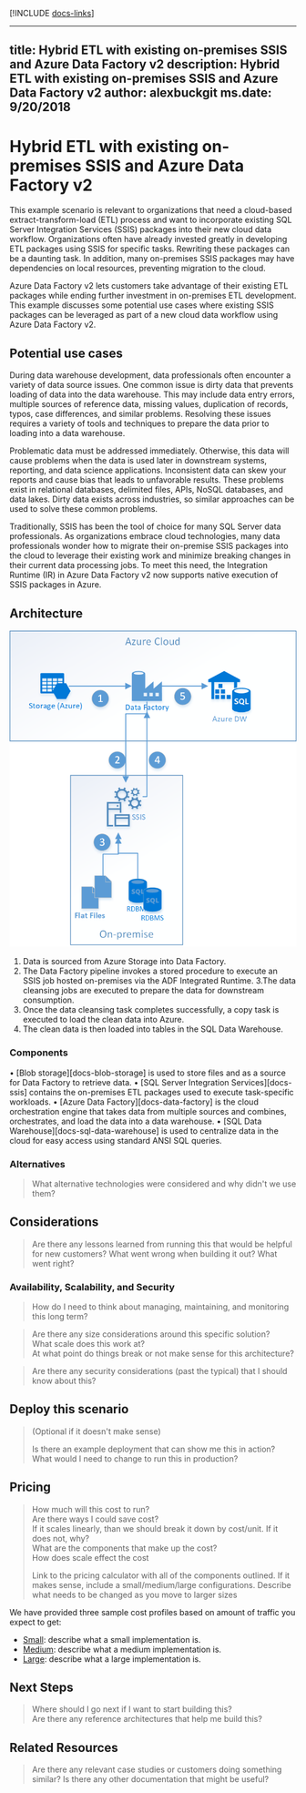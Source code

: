 [!INCLUDE [docs-links](../../_includes/links-docs.md)]

---
title: Hybrid ETL with existing on-premises SSIS and Azure Data Factory v2
description: Hybrid ETL with existing on-premises SSIS and Azure Data Factory v2
author: alexbuckgit
ms.date: 9/20/2018
---

# Hybrid ETL with existing on-premises SSIS and Azure Data Factory v2

This example scenario is relevant to organizations that need a cloud-based extract-transform-load (ETL) process and want to incorporate existing SQL Server Integration Services (SSIS) packages into their new cloud data workflow. Organizations often have already invested greatly in developing ETL packages using SSIS for specific tasks. Rewriting these packages can be a daunting task.  In addition, many on-premises SSIS packages may have dependencies on local resources, preventing migration to the cloud. 

Azure Data Factory v2 lets customers take advantage of their existing ETL packages while ending further investment in on-premises ETL development. This example discusses some potential use cases where existing SSIS packages can be leveraged as part of a new cloud data workflow using Azure Data Factory v2.

## Potential use cases

During data warehouse development, data professionals often encounter a variety of data source issues. One common issue is dirty data that prevents loading of data into the data warehouse. This may include data entry errors, multiple sources of reference data, missing values, duplication of records, typos, case differences, and similar problems. Resolving these issues requires a variety of tools and techniques to prepare the data prior to loading into a data warehouse.

Problematic data must be addressed immediately. Otherwise, this data will cause problems when the data is used later in downstream systems, reporting, and data science applications. Inconsistent data can skew your reports and cause bias that leads to unfavorable results. These problems exist in relational databases, delimited files, APIs, NoSQL databases, and data lakes. Dirty data exists across industries, so similar approaches can be used to solve these common problems.

Traditionally, SSIS has been the tool of choice for many SQL Server data professionals. As organizations embrace cloud technologies, many data professionals wonder how to migrate their on-premise SSIS packages into the cloud to leverage their existing work and minimize breaking changes in their current data processing jobs. To meet this need, the Integration Runtime (IR) in Azure Data Factory v2 now supports native execution of SSIS packages in Azure. 

## Architecture

![Architecture overview of a hybrid ETL process using Data Factory][architecture-diagram]

1. Data is sourced from Azure Storage into Data Factory.
2. The Data Factory pipeline invokes a stored procedure to execute an SSIS job hosted on-premises via the ADF Integrated Runtime.
3.The data cleansing jobs are executed to prepare the data for downstream consumption.
4. Once the data cleansing task completes successfully, a copy task is executed to load the clean data into Azure.
5. The clean data is then loaded into tables in the SQL Data Warehouse.

### Components

• [Blob storage][docs-blob-storage] is used to store files and as a source for Data Factory to retrieve data.
• [SQL Server Integration Services][docs-ssis] contains the on-premises ETL packages used to execute task-specific workloads.
• [Azure Data Factory][docs-data-factory] is the cloud orchestration engine that takes data from multiple sources and combines, orchestrates, and load the data into a data warehouse.
• [SQL Data Warehouse][docs-sql-data-warehouse] is used to centralize data in the cloud for easy access using standard ANSI SQL queries.

### Alternatives

> What alternative technologies were considered and why didn't we use them?

## Considerations

> Are there any lessons learned from running this that would be helpful for new customers?  What went wrong when building it out?  What went right?

### Availability, Scalability, and Security

> How do I need to think about managing, maintaining, and monitoring this long term?

> Are there any size considerations around this specific solution?  
> What scale does this work at?  
> At what point do things break or not make sense for this architecture?

> Are there any security considerations (past the typical) that I should know about this?

## Deploy this scenario

> (Optional if it doesn't make sense)
>
> Is there an example deployment that can show me this in action?  What would I need to change to run this in production?

## Pricing

> How much will this cost to run?  
> Are there ways I could save cost?  
> If it scales linearly, than we should break it down by cost/unit.  If it does not, why?  
> What are the components that make up the cost?  
> How does scale effect the cost  
> 
> Link to the pricing calculator with all of the components outlined.  If it makes sense, include a small/medium/large configurations.  Describe what needs to be changed as you move to larger sizes

We have provided three sample cost profiles based on amount of traffic you expect to get:

* [Small][small-pricing]: describe what a small implementation is.
* [Medium][medium-pricing]: describe what a medium implementation is.
* [Large][large-pricing]: describe what a large implementation is.

## Next Steps

> Where should I go next if I want to start building this?  
> Are there any reference architectures that help me build this?

## Related Resources

> Are there any relevant case studies or customers doing something similar?
> Is there any other documentation that might be useful?  

<!-- links -->
[architecture-diagram]: ./media/architecture-diagram-hybrid-etl-with-adf.png
[small-pricing]: https://azure.com/e/
[medium-pricing]: https://azure.com/e/
[large-pricing]: https://azure.com/e/
[availability]: /azure/architecture/checklist/availability
[resource-groups]: /azure/azure-resource-manager/resource-group-overview
[resiliency]: /azure/architecture/resiliency/
[security]: /azure/security/
[scalability]: /azure/architecture/checklist/scalability


